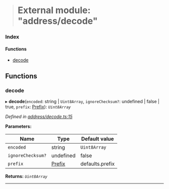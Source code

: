 > # External module: "address/decode"

### Index

#### Functions

* [decode](_address_decode_.md#decode)

## Functions

###  decode

▸ **decode**(`encoded`: string | `Uint8Array`, `ignoreChecksum?`: undefined | false | true, `prefix`: [Prefix](_address_types_.md#prefix)): *`Uint8Array`*

*Defined in [address/decode.ts:15](url)*

**Parameters:**

Name | Type | Default value |
------ | ------ | ------ |
`encoded` | string | `Uint8Array` | - |
`ignoreChecksum?` | undefined | false | true | - |
`prefix` | [Prefix](_address_types_.md#prefix) |  defaults.prefix |

**Returns:** *`Uint8Array`*

___